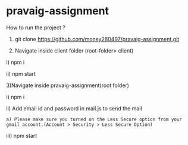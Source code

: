 # pravaig-assignment



How to run the project ?


1) git clone https://github.com/money280497/pravaig-assignment.git
	
	
2) Navigate inside client folder (root-folder> client)

  i) npm i
	
  ii) npm start
	
3)Navigate inside pravaig-assignment(root folder)

  i) npm i
	
  ii) Add email id and password in mail.js to send the mail
	
    a) Please make sure you turned on the Less Secure option from your gmail account.(Account > Security > Less Secure Option)
		
  iiI) npm start


